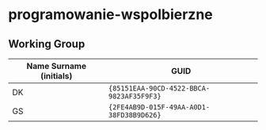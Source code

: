 # programowanie-wspolbierzne

## Working Group

| Name Surname (initials) | GUID                                     |
| ----------------------- | ---------------------------------------- |
| DK                      | `{85151EAA-90CD-4522-BBCA-9823AF35F9F3}` |
| GS                      | `{2FE4AB9D-015F-49AA-A0D1-38FD38B9D626}` |
